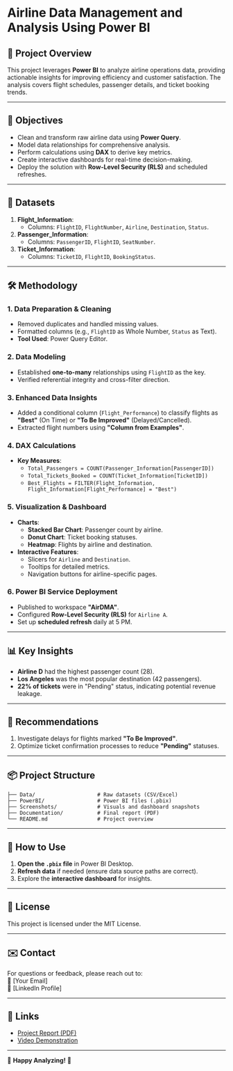 # Airline Data Management and Analysis Using Power BI

## 📌 Project Overview
This project leverages **Power BI** to analyze airline operations data, providing actionable insights for improving efficiency and customer satisfaction. The analysis covers flight schedules, passenger details, and ticket booking trends.

---

## 🎯 Objectives
- Clean and transform raw airline data using **Power Query**.
- Model data relationships for comprehensive analysis.
- Perform calculations using **DAX** to derive key metrics.
- Create interactive dashboards for real-time decision-making.
- Deploy the solution with **Row-Level Security (RLS)** and scheduled refreshes.

---

## 📂 Datasets
1. **Flight_Information**:  
   - Columns: `FlightID`, `FlightNumber`, `Airline`, `Destination`, `Status`.  
2. **Passenger_Information**:  
   - Columns: `PassengerID`, `FlightID`, `SeatNumber`.  
3. **Ticket_Information**:  
   - Columns: `TicketID`, `FlightID`, `BookingStatus`.  

---

## 🛠️ Methodology
### 1. **Data Preparation & Cleaning**
- Removed duplicates and handled missing values.
- Formatted columns (e.g., `FlightID` as Whole Number, `Status` as Text).
- **Tool Used**: Power Query Editor.  

### 2. **Data Modeling**
- Established **one-to-many** relationships using `FlightID` as the key.
- Verified referential integrity and cross-filter direction.  

### 3. **Enhanced Data Insights**
- Added a conditional column (`Flight_Performance`) to classify flights as **"Best"** (On Time) or **"To Be Improved"** (Delayed/Cancelled).
- Extracted flight numbers using **"Column from Examples"**.  

### 4. **DAX Calculations**
- **Key Measures**:
  - `Total_Passengers = COUNT(Passenger_Information[PassengerID])`
  - `Total_Tickets_Booked = COUNT(Ticket_Information[TicketID])`
  - `Best_Flights = FILTER(Flight_Information, Flight_Information[Flight_Performance] = "Best")`

### 5. **Visualization & Dashboard**
- **Charts**:
  - **Stacked Bar Chart**: Passenger count by airline.
  - **Donut Chart**: Ticket booking statuses.
  - **Heatmap**: Flights by airline and destination.
- **Interactive Features**:
  - Slicers for `Airline` and `Destination`.
  - Tooltips for detailed metrics.
  - Navigation buttons for airline-specific pages.  

### 6. **Power BI Service Deployment**
- Published to workspace **"AirDMA"**.
- Configured **Row-Level Security (RLS)** for `Airline A`.
- Set up **scheduled refresh** daily at 5 PM.  

---

## 📊 Key Insights
- **Airline D** had the highest passenger count (28).
- **Los Angeles** was the most popular destination (42 passengers).
- **22% of tickets** were in "Pending" status, indicating potential revenue leakage.  

---

## 🔧 Recommendations
1. Investigate delays for flights marked **"To Be Improved"**.
2. Optimize ticket confirmation processes to reduce **"Pending"** statuses.  

---

## 📦 Project Structure
```
├── Data/                    # Raw datasets (CSV/Excel)
├── PowerBI/                 # Power BI files (.pbix)
├── Screenshots/             # Visuals and dashboard snapshots
├── Documentation/           # Final report (PDF)
└── README.md                # Project overview
```

---

## 🚀 How to Use
1. **Open the `.pbix` file** in Power BI Desktop.
2. **Refresh data** if needed (ensure data source paths are correct).
3. Explore the **interactive dashboard** for insights.  

---

## 📜 License
This project is licensed under the MIT License.  

---

## ✉️ Contact
For questions or feedback, please reach out to:  
📧 [Your Email]  
🔗 [LinkedIn Profile]  

---

## 🔗 Links
- [Project Report (PDF)](#)
- [Video Demonstration](#)  



--- 

🚀 **Happy Analyzing!** 🚀
